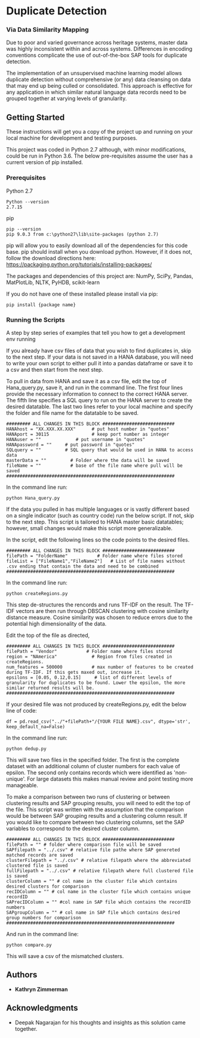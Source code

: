 # Duplicate Detection 
### Via Data Similarity Mapping

Due to poor and varied governance across heritage systems, master data was highly inconsistent within and across systems. Differences in encoding conventions complicate the use of out-of-the-box SAP tools for duplicate detection.

The implementation of an unsupervised machine learning model allows duplicate detection without comprehensive (or any) data cleansing on data that may end up being culled or consolidated. This approach is effective for any application in which similar natural language data records need to be grouped together at varying levels of granularity. 


## Getting Started

These instructions will get you a copy of the project up and running on your local machine for development and testing purposes.

This project was coded in Python 2.7 although, with minor modifications, could be run in Python 3.6. The below pre-requisites assume the user has a current version of pip installed. 

### Prerequisites

Python 2.7

```
Python --version
2.7.15
```

pip 

```
pip --version
pip 9.0.3 from c:\python27\lib\site-packages (python 2.7)
```
pip will allow you to easily download all of the dependencies for this code base. pip should install when you download python. However, if it does not, follow the download directions here: https://packaging.python.org/tutorials/installing-packages/

The packages and dependencies of this project are:
NumPy, SciPy, Pandas, MatPlotLib, NLTK, PyHDB, scikit-learn

If you do not have one of these installed please install via pip:
```
pip install {package name}
```


### Running the Scripts

A step by step series of examples that tell you how to get a development env running

If you already have csv files of data that you wish to find duplicates in, skip to the next step. If your data is not saved in a HANA database, you will need to write your own script to either pull it into a pandas dataframe or save it to a csv and then start from the next step. 

To pull in data from HANA and save it as a csv file, edit the top of Hana_query.py, save it, and run in the command line. The first four lines provide the necessary information to connect to the correct HANA server. The fifth line specifies a SQL query to run on the HANA server to create the desired datatable. The last two lines refer to your local machine and specify the folder and file name for the datatable to be saved. 

```
######### ALL CHANGES IN THIS BLOCK ###########################
HANAhost = "XX.XXX.XX.XXX"      # put host number in "quotes"
HANAport = 30115                # keep port number as integer
HANAuser = ""             # put username in "quotes"
HANApassword = ""     # put password in "quotes"
SQLquery = ""         # SQL query that would be used in HANA to access data
masterData = ""         # Folder where the data will be saved
fileName = ""           # base of the file name where pull will be saved
###############################################################
```
In the command line run:
```
python Hana_query.py
```

If the data you pulled in has multiple languages or is vastly different based on a single indicator (such as country code) run the below script. If not, skip to the next step. This script is tailored to HANA master basic datatables; however, small changes would make this script more generalizable. 

In the script, edit the following lines so the code points to the desired files.
```
######### ALL CHANGES IN THIS BLOCK ###########################
filePath = "FolderName"           # Folder name where files stored
fileList = ["FileName1","FileName2"]   # List of file names without .csv ending that contain the data and need to be combined
###############################################################

```
In the command line run:
```
python createRegions.py
```

This step de-structures the rencords and runs TF-IDF on the result. The TF-IDF vectors are then run through DBSCAN clustering with cosine similarity distance measure. Cosine similarity was chosen to reduce errors due to the potential high dimensionality of the data. 

Edit the top of the file as directed,

```
######### ALL CHANGES IN THIS BLOCK ###########################
filePath = "Vendor"           # Folder name where files stored
region = "NAmerica"             # Region from files created in createRegions.
num_features = 500000           # max number of features to be created during TF-IDF. If this gets maxed out, increase it.
epsilons = [0.05, 0.12,0.15]     # list of different levels of granularity for duplicates to be found. Lower the epsilon, the more similar returned results will be.
###############################################################
```
If your desired file was not produced by createRegions.py, edit the below line of code:
```
df = pd.read_csv("../"+filePath+"/{YOUR FILE NAME}.csv", dtype='str', keep_default_na=False)

```
In the command line run:
```
python dedup.py
```
This will save two files in the specified folder. The first is the complete dataset with an additional column of cluster numbers for each value of epsilon. The second only contains records which were identified as 'non-unique'. For large datasets this makes manual review and point testing more manageable. 

To make a comparison between two runs of clustering or between clustering results and SAP grouping results, you will need to edit the top of the file. This script was written with the assumption that the comparison would be between SAP grouping results and a clustering column result. If you would like to compare between two clustering columns, set the SAP variables to correspond to the desired cluster column. 
```
######### ALL CHANGES IN THIS BLOCK ###########################
filePath = "" # folder where comparison file will be saved
SAPfilepath = "../.csv" # relative file pathe where SAP genereted matched records are saved
clusterFilepath = "../.csv" # relative filepath where the abbreviated clustered file is saved
fullFilepath = "../.csv" # relative filepath where full clustered file is saved
clusterColumn = "" # col name in the cluster file which contains desired clusters for comparison
recIDColumn = "" # col name in the cluster file which contains unique recordID
SAPrecIDColumn = "" #col name in SAP file which contains the recordID numbers
SAPgroupColumn = "" # col name in SAP file which contains desired group numbers for comparison
###############################################################
```
And run in the command line:
```
python compare.py
```
This will save a csv of the mismatched clusters.
## Authors

* **Kathryn Zimmerman** 

## Acknowledgments

* Deepak Nagarajan for his thoughts and insights as this solution came together. 
